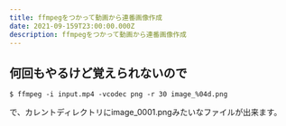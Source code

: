 ```yaml
---
title: ffmpegをつかって動画から連番画像作成
date: 2021-09-159T23:00:00.000Z
description: ffmpegをつかって動画から連番画像作成
---
```


何回もやるけど覚えられないので
----------------------------------------------------

```
$ ffmpeg -i input.mp4 -vcodec png -r 30 image_%04d.png
```

で、カレントディレクトリにimage_0001.pngみたいなファイルが出来ます。
